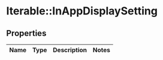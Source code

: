 # Iterable::InAppDisplaySetting

## Properties
Name | Type | Description | Notes
------------ | ------------- | ------------- | -------------

